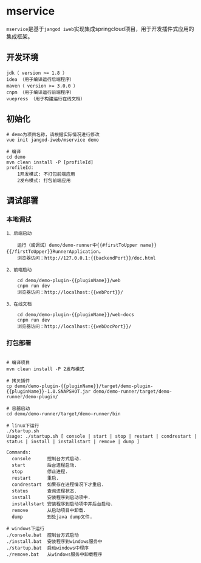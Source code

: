 # mservice

`mservice`是基于`jangod iweb`实现集成springcloud项目，用于开发插件式应用的集成框架。

## 开发环境

    jdk（ version >= 1.8 ）
    idea （用于编译运行后端程序）
    maven（ version >= 3.0.0 ）
    cnpm （用于编译运行前端程序）
    vuepress （用于构建运行在线文档）

## 初始化
``` shell
# demo为项目名称，请根据实际情况进行修改
vue init jangod-iweb/mservice demo

# 编译
cd demo
mvn clean install -P [profileId]
profileId:
	1开发模式: 不打包前端应用
	2发布模式: 打包前端应用
```

## 调试部署

### 本地调试

    1、后端启动
    
        运行（或调试）demo/demo-runner中{{#firstToUpper name}}{{/firstToUpper}}RunnerApplication。
        浏览器访问：http://127.0.0.1:{{backendPort}}/doc.html

    2、前端启动

        cd demo/demo-plugin-{{pluginName}}/web
        cnpm run dev
        浏览器访问：http://localhost:{{webPort}}/

    3、在线文档
        
        cd demo/demo-plugin-{{pluginName}}/web-docs
        cnpm run dev
        浏览器访问：http://localhost:{{webDocPort}}/


### 打包部署

``` shell

# 编译项目
mvn clean install -P 2发布模式

# 拷贝插件
cp demo/demo-plugin-{{pluginName}}/target/demo-plugin-{{pluginName}}-1.0.SNAPSHOT.jar demo/demo-runner/target/demo-runner/demo-plugin/

# 容器启动
cd demo/demo-runner/target/demo-runner/bin

# linux下运行
./startup.sh
Usage: ./startup.sh [ console | start | stop | restart | condrestart | status | install | installstart | remove | dump ]

Commands:
  console      控制台方式启动.
  start        后台进程启动.
  stop         停止进程.
  restart      重启.
  condrestart  如果存在进程情况下才重启.
  status       查询进程状态.
  install      安装程序到启动项中.
  installstart 安装程序到启动项中并后台启动.
  remove       从启动项目中卸载.
  dump         到处java dump文件.
  
# windows下运行
./console.bat  控制台方式启动
./install.bat  安装程序到windows服务中
./startup.bat  启动windows中程序
./remove.bat   从windows服务中卸载程序
```

